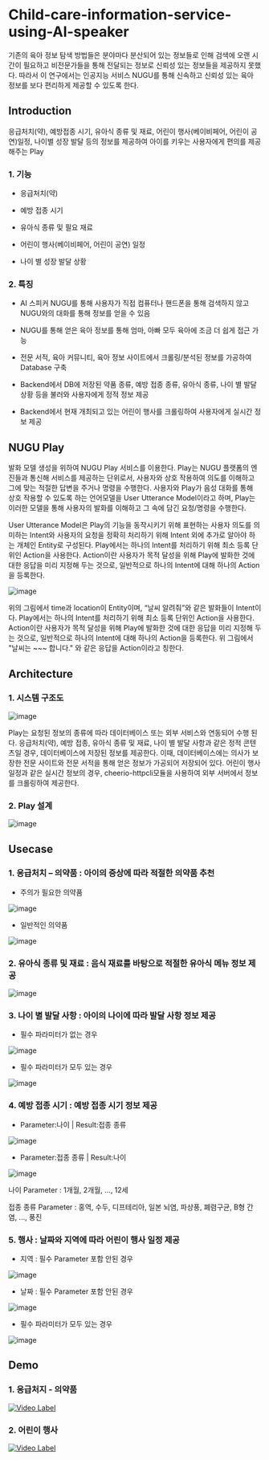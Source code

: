 # Child-care-information-service-using-AI-speaker

기존의 육아 정보 탐색 방법들은 분야마다 분산되어 있는 정보들로 인해 검색에 오랜 시간이 필요하고 비전문가들을 통해 전달되는 정보로 신뢰성 있는 정보들을 제공하지 못했다. 따라서 이 연구에서는 인공지능 서비스 NUGU를 통해 신속하고 신뢰성 있는 육아 정보를 보다 편리하게 제공할 수 있도록 한다.

## Introduction

응급처치(약), 예방접종 시기, 유아식 종류 및 재료, 어린이 행사(베이비페어, 어린이 공연)일정, 나이별 성장 발달 등의 정보를 제공하여 
아이를 키우는 사용자에게 편의를 제공해주는 Play

### 1. 기능

* 응급처치(약)

* 예방 접종 시기

* 유아식 종류 및 필요 재료

* 어린이 행사(베이비페어, 어린이 공연) 일정

* 나이 별 성장 발달 상황

### 2. 특징

* AI 스피커 NUGU를 통해 사용자가 직접 컴퓨터나 핸드폰을 통해 검색하지 않고 NUGU와의 대화를 통해 정보를 얻을 수 있음

* NUGU를 통해 얻은 육아 정보를 통해 엄마, 아빠 모두 육아에 조금 더 쉽게 접근 가능

* 전문 서적, 육아 커뮤니티, 육아 정보 사이트에서 크롤링/분석된 정보를 가공하여 Database 구축

* Backend에서 DB에 저장된 약품 종류, 예방 접종 종류, 유아식 종류, 나이 별 발달 상황 등을 불러와 사용자에게 정적 정보 제공

* Backend에서 현재 개최되고 있는 어린이 행사를 크롤링하여 사용자에게 실시간 정보 제공

## NUGU Play

발화 모델 생성을 위하여 NUGU Play 서비스를 이용한다. Play는 NUGU 플랫폼의 엔진들과 통신해 서비스를 제공하는 단위로서, 사용자와 상호 작용하여 의도를 이해하고 그에 맞는 적절한 답변을 주거나 명령을 수행한다. 사용자와 Play가 음성 대화를 통해 상호 작용할 수 있도록 하는 언어모델을 User Utterance Model이라고 하며, Play는 이러한 모델을 통해 사용자의 발화를 이해하고 그 속에 담긴 요청/명령을 수행한다.

User Utterance Model은 Play의 기능을 동작시키기 위해 표현하는 사용자 의도를 의미하는 Intent와 사용자의 요청을 정확히 처리하기 위해 Intent 외에 추가로 알아야 하는 개체인 Entity로 구성된다. Play에서는 하나의 Intent를 처리하기 위해 최소 등록 단위인 Action을 사용한다. Action이란 사용자가 목적 달성을 위해 Play에 발화한 것에 대한 응답을 미리 지정해 두는 것으로,  일반적으로 하나의 Intent에 대해 하나의 Action을 등록한다. 

![image](https://user-images.githubusercontent.com/53864655/72241120-58d2f200-3629-11ea-8118-213a54c61426.png)

위의 그림에서 time과 location이 Entity이며, “날씨 알려줘”와 같은 발화들이 Intent이다. Play에서는 하나의 Intent를 처리하기 위해 최소 등록 단위인 Action을 사용한다. Action이란 사용자가 목적 달성을 위해 Play에 발화한 것에 대한 응답을 미리 지정해 두는 것으로,  일반적으로 하나의 Intent에 대해 하나의 Action을 등록한다. 위 그림에서 "날씨는 ~~~ 합니다." 와 같은 응답을 Action이라고 칭한다. 

## Architecture

### 1. 시스템 구조도

![image](https://user-images.githubusercontent.com/53864655/72048298-d16f4100-32ff-11ea-8c9a-1164a1648d1e.png)

Play는 요청된 정보의 종류에 따라 데이터베이스 또는 외부 서비스와 연동되어 수행 된다. 응급처치(약), 예방 접종, 유아식 종류 및 재료, 나이 별 발달 사항과 같은 정적 콘텐츠일 경우, 데이터베이스에 저장된 정보를 제공한다. 이때, 데이터베이스에는 의사가 보장한 전문 사이트와 전문 서적을 통해 얻은 정보가 가공되어 저장되어 있다. 어린이 행사 일정과 같은 실시간 정보의 경우, cheerio-httpcli모듈을 사용하여 외부 서버에서 정보를 크롤링하여 제공한다. 

### 2. Play 설계

![image](https://user-images.githubusercontent.com/53864655/72129636-5880ef80-33ba-11ea-85cd-603d01dcaefe.png)


## Usecase

### 1. 응급처치 – 의약품 : 아이의 증상에 따라 적절한 의약품 추천

* 주의가 필요한 의약품

![image](https://user-images.githubusercontent.com/53864655/72047498-ffec1c80-32fd-11ea-962b-a586da31025c.png)

* 일반적인 의약품

![image](https://user-images.githubusercontent.com/53864655/72047759-99b3c980-32fe-11ea-89d3-d0b838d79e2b.png)

### 2. 유아식 종류 및 재료 : 음식 재료를 바탕으로 적절한 유아식 메뉴 정보 제공

![image](https://user-images.githubusercontent.com/53864655/72047629-59544b80-32fe-11ea-87b6-1dfbda82d513.png)

### 3. 나이 별 발달 사항 : 아이의 나이에 따라 발달 사항 정보 제공

* 필수 파라미터가 없는 경우

![image](https://user-images.githubusercontent.com/53864655/72047857-cf58b280-32fe-11ea-92bc-7e2ad4e8f94a.png)

* 필수 파라미터가 모두 있는 경우

![image](https://user-images.githubusercontent.com/53864655/72047903-eb5c5400-32fe-11ea-9580-13e8be10e6cc.png)

### 4. 예방 접종 시기 : 예방 접종 시기 정보 제공

* Parameter:나이 | Result:접종 종류

![image](https://user-images.githubusercontent.com/53864655/72047963-13e44e00-32ff-11ea-9e5a-f0eba9408529.png)

* Parameter:접종 종류 | Result:나이

![image](https://user-images.githubusercontent.com/53864655/72047993-1f377980-32ff-11ea-923a-434cbc494252.png)

나이 Parameter : 1개월, 2개월, ..., 12세

접종 종류 Parameter : 홍역, 수두, 디프테리아, 일본 뇌염, 파상풍, 폐렴구균, B형 간염, ..., 풍진 

### 5. 행사 : 날짜와 지역에 따라 어린이 행사 일정 제공

* 지역 : 필수 Parameter 포함 안된 경우

![image](https://user-images.githubusercontent.com/53864655/72048086-5ad24380-32ff-11ea-8700-e1310d6ba48a.png)

* 날짜 : 필수 Parameter 포함 안된 경우

![image](https://user-images.githubusercontent.com/53864655/72048139-78071200-32ff-11ea-8dd8-b46fd1df376b.png)

* 필수 파라미터가 모두 있는 경우

![image](https://user-images.githubusercontent.com/53864655/72048206-9bca5800-32ff-11ea-8c12-4bcabeb8522e.png)

## Demo

### 1. 응급처지 - 의약품
 
[![Video Label](http://img.youtube.com/vi/uLR1RNqJ1Mw/0.jpg)](https://youtu.be/c7ETUpjz9Fk)

### 2. 어린이 행사 

[![Video Label](http://img.youtube.com/vi/uLR1RNqJ1Mw/0.jpg)](https://youtu.be/-d2lJQXJCq8)

